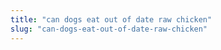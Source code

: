 ```yaml
---
title: "can dogs eat out of date raw chicken"
slug: "can-dogs-eat-out-of-date-raw-chicken"
---
```


